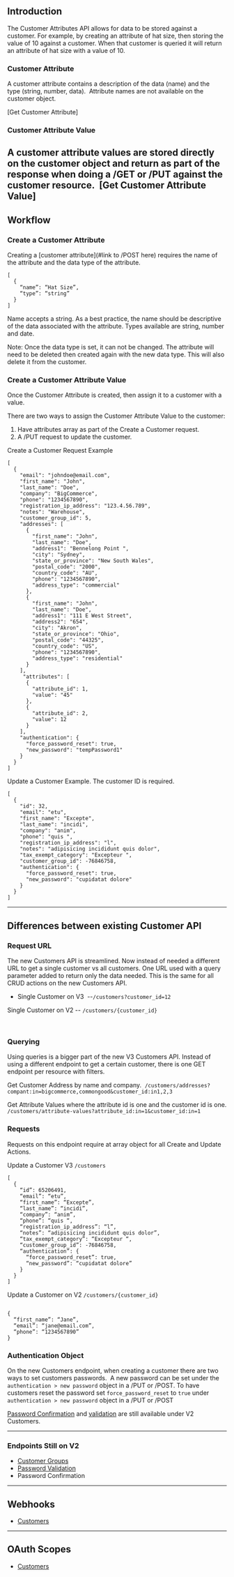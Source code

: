 ## Introduction
The Customer Attributes API allows for data to be stored against a customer. For example, by creating an attribute of hat size, then storing the value of 10 against a customer. When that customer is queried it will return an attribute of hat size with a value of 10. 

### Customer Attribute
A customer attribute contains a description of the data (name) and the type (string, number, data). 
Attribute names are not available on the customer object. 

[Get Customer Attribute]

### Customer Attribute Value
A customer attribute values are stored directly on the customer object and return as part of the response when doing a /GET or /PUT against the customer resource. 
[Get Customer Attribute Value]
---

## Workflow

### Create a Customer Attribute

Creating a [customer attribute](#link to /POST here) requires the name of the attribute and the data type of the attribute. 

```
[
  {
    “name”: “Hat Size”,
    “type”: “string”
  }
]
```

Name accepts a string. As a best practice, the name should be descriptive of the data associated with the attribute. Types available are string, number and date.

Note: Once the data type is set, it can not be changed. The attribute will need to be deleted then created again with the new data type. This will also delete it from the customer.

### Create a Customer Attribute Value

Once the Customer Attribute is created, then assign it to a customer with a value.

There are two ways to assign the Customer Attribute Value to the customer:
1. Have attributes array as part of the Create a Customer request.
2. A /PUT request to update the customer.

Create a Customer Request Example
```
[
  {
    "email": "johndoe@email.com",
    "first_name": "John",
    "last_name": "Doe",
    "company": "BigCommerce",
    "phone": "1234567890",
    "registration_ip_address": "123.4.56.789",
    "notes": "Warehouse",
    "customer_group_id": 5,
    "addresses": [
      {
        "first_name": "John",
        "last_name": "Doe",
        "address1": "Bennelong Point ",
        "city": "Sydney",
        "state_or_province": "New South Wales",
        "postal_code": "2000",
        "country_code": "AU",
        "phone": "1234567890",
        "address_type": "commercial"
      },
      {
        "first_name": "John",
        "last_name": "Doe",
        "address1": "111 E West Street",
        "address2": "654",
        "city": "Akron",
        "state_or_province": "Ohio",
        "postal_code": "44325",
        "country_code": "US",
        "phone": "1234567890",
        "address_type": "residential"
      }
    ],
     "attributes": [
      {
        "attribute_id": 1,
        "value": "45"
      },
      {
        "attribute_id": 2,
        "value": 12
      }
    ],
    "authentication": {
      "force_password_reset": true,
      "new_password": "tempPassword1"
    }
  }
]
```

Update a Customer Example. The customer ID is required.
```
[
  {
    "id": 32,
    "email": "etu",
    "first_name": "Excepte",
    "last_name": "incidi",
    "company": "anim",
    "phone": "quis ",
    "registration_ip_address": "l",
    "notes": "adipisicing incididunt quis dolor",
    "tax_exempt_category": "Excepteur ",
    "customer_group_id": -76846758,
    "authentication": {
      "force_password_reset": true,
      "new_password": "cupidatat dolore"
    }
  }
]
```

---

## Differences between existing Customer API

### Request URL

The new Customers API is streamlined. Now instead of needed a different URL to get a single customer vs all customers. One URL used with a query parameter added to return only the data needed. This is the same for all CRUD actions on the new Customers API.

- Single Customer on V3
 --`/customers?customer_id=12`

Single Customer on V2
-- `/customers/{customer_id}`

 
### Querying
Using queries is a bigger part of the new V3 Customers API. Instead of using a different endpoint to get a certain customer, there is one GET endpoint per resource with filters. 

Get Customer Address by name and company. 
`/customers/addresses?compant:in=bigcommerce,commongood&customer_id:in1,2,3`

Get Attribute Values where the attribute id is one and the customer id is one.
`/customers/attribute-values?attribute_id:in=1&customer_id:in=1`

### Requests

Requests on this endpoint require at array object for all Create and Update Actions. 

Update a Customer V3
`/customers`

```
[
  {
    “id”: 65206491,
    “email”: “etu”,
    “first_name”: “Excepte”,
    “last_name”: “incidi”,
    “company”: “anim”,
    “phone”: “quis “,
    “registration_ip_address”: “l”,
    “notes”: “adipisicing incididunt quis dolor”,
    “tax_exempt_category”: “Excepteur “,
    “customer_group_id”: -76846758,
    “authentication”: {
      “force_password_reset”: true,
      “new_password”: “cupidatat dolore”
    }
  }
]
```

Update a Customer on V2
`/customers/{customer_id}`
```

{
  “first_name”: “Jane”,
  “email”: “jane@email.com”,
  “phone”: “1234567890”
}

```

### Authentication Object

On the new Customers endpoint, when creating a customer there are two ways to set customers passwords. 
A new password can be set under the `authentication > new password` object in a /PUT or /POST. To have customers reset the password set `force_password_reset` to `true` under `authentication > new password` object in a /PUT or /POST

[Password Confirmation]() and [validation]() are still available under V2 Customers. 

---
### Endpoints Still on V2
- [Customer Groups]()
- [Password Validation]()
- Password Confirmation

---
## Webhooks
- [Customers]()
---
## OAuth Scopes
- [Customers]()
